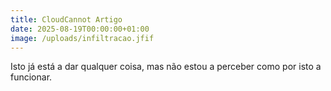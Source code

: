 ```yaml
---
title: CloudCannot Artigo
date: 2025-08-19T00:00:00+01:00
image: /uploads/infiltracao.jfif
---
```

Isto já está a dar qualquer coisa, mas não estou a perceber como por isto a funcionar.